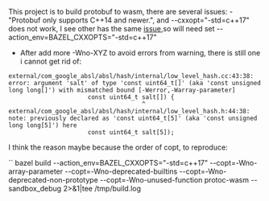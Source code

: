 This project is to build protobuf to wasm, there are several issues:
-"Protobuf only supports C++14 and newer.", and --cxxopt="-std=c++17" does not work, I see other has the same [issue](https://stackoverflow.com/a/70867347),so will need set --action_env=BAZEL_CXXOPTS="-std=c++17"
- After add more -Wno-XYZ to avoid errors from warning, there is still one i cannot get rid of: 
```
external/com_google_absl/absl/hash/internal/low_level_hash.cc:43:38: error: argument 'salt' of type 'const uint64_t[]' (aka 'const unsigned long long[]') with mismatched bound [-Werror,-Warray-parameter]
                      const uint64_t salt[]) {
                                     ^
external/com_google_absl/absl/hash/internal/low_level_hash.h:44:38: note: previously declared as 'const uint64_t[5]' (aka 'const unsigned long long[5]') here
                      const uint64_t salt[5]);
```
I think the reason maybe because the order of copt, to reproduce: 

``
bazel build  --action_env=BAZEL_CXXOPTS="-std=c++17" --copt=-Wno-array-parameter --copt=-Wno-deprecated-builtins --copt=-Wno-deprecated-non-prototype --copt=-Wno-unused-function protoc-wasm --sandbox_debug 2>&1|tee /tmp/build.log
```
